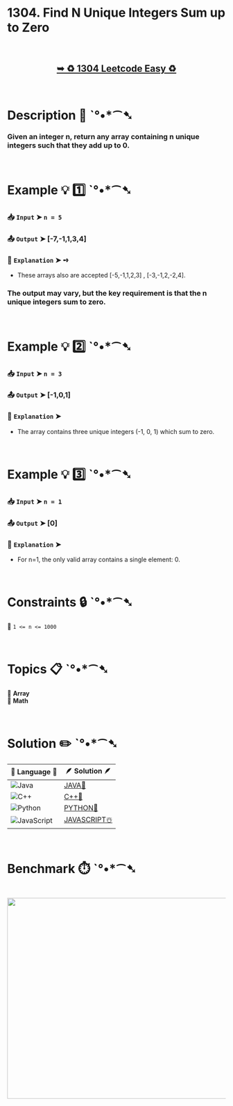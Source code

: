 # 1304. Find N Unique Integers Sum up to Zero

</br>

<h2 align="center"> 

<a href="https://leetcode.com/problems/find-n-unique-integers-sum-up-to-zero/description/?envType=daily-question&envId=2025-09-07"><strong>➥ ♻️ 1304 Leetcode Easy ♻️ </strong></a>
</h2>

</br>

# Description 📜 ˋ°•*⁀➷

### Given an integer n, return any array containing n unique integers such that they add up to 0.

</br>

# Example 💡 1️⃣ ˋ°•*⁀➷

  ### 📥 `Input`  ➤ `n = 5`

  ### 📤 `Output`  ➤ [-7,-1,1,3,4]

  ### 🔦 `Explanation`  ➤ ➺

  - These arrays also are accepted [-5,-1,1,2,3] , [-3,-1,2,-2,4].

  ### The output may vary, but the key requirement is that the n unique integers sum to zero.

</br>

# Example 💡 2️⃣ ˋ°•*⁀➷

  ### 📥 `Input` ➤ `n = 3`

  ### 📤 `Output`  ➤ [-1,0,1]

  ### 🔦 `Explanation` ➤
  
  - The array contains three unique integers (-1, 0, 1) which sum to zero.

</br>

# Example 💡 3️⃣ ˋ°•*⁀➷

  ### 📥 `Input` ➤ `n = 1`

  ### 📤 `Output`  ➤ [0]

  ### 🔦 `Explanation`  ➤
  
  - For n=1, the only valid array contains a single element: 0.

</br>

# Constraints 🔒 ˋ°•*⁀➷

🔹 `1 <= n <= 1000` </br>

</br>

# Topics 📋 ˋ°•*⁀➷

🔸 **Array** </br>
🔸 **Math** </br>

</br>

# Solution ✏️ ˋ°•*⁀➷

| 📒 Language 📒  | 🪶 Solution 🪶 |
| ------------- | ------------- |
|  ![Java](https://img.shields.io/badge/java-%23ED8B00.svg?style=for-the-badge&logo=openjdk&logoColor=white)  | [JAVA🍁](https://github.com/Prakhar-002/LEETCODE/blob/main/%F0%9F%8D%84%20Daily%20Challenge%202025%20%F0%9F%8D%B3/%F0%9F%94%AC%20Examine%20Thoroughly%20%F0%9F%A7%AC/09%20Sep%20%F0%9F%8E%83/07%20-%2009%20-%202025%20---%201304.%20Find%20N%20Unique%20Integers%20Sum%20up%20to%20Zero%20%E2%98%83%EF%B8%8F%20%F0%9F%8D%81%20%F0%9F%8D%B0%20%F0%9F%8E%B2/%F0%9F%8D%81JAVA%20-%201304.%20Find%20N%20Unique%20Integers%20Sum%20up%20to%20Zero.java) |
|  ![C++](https://img.shields.io/badge/c++-%2300599C.svg?style=for-the-badge&logo=c%2B%2B&logoColor=white)  | [C++🎲](https://github.com/Prakhar-002/LEETCODE/blob/main/%F0%9F%8D%84%20Daily%20Challenge%202025%20%F0%9F%8D%B3/%F0%9F%94%AC%20Examine%20Thoroughly%20%F0%9F%A7%AC/09%20Sep%20%F0%9F%8E%83/07%20-%2009%20-%202025%20---%201304.%20Find%20N%20Unique%20Integers%20Sum%20up%20to%20Zero%20%E2%98%83%EF%B8%8F%20%F0%9F%8D%81%20%F0%9F%8D%B0%20%F0%9F%8E%B2/%F0%9F%8E%B2CPP%20-%201304.%20Find%20N%20Unique%20Integers%20Sum%20up%20to%20Zero.cpp)  |
|  ![Python](https://img.shields.io/badge/python-3670A0?style=for-the-badge&logo=python&logoColor=ffdd54)    | [PYTHON🍰](https://github.com/Prakhar-002/LEETCODE/blob/main/%F0%9F%8D%84%20Daily%20Challenge%202025%20%F0%9F%8D%B3/%F0%9F%94%AC%20Examine%20Thoroughly%20%F0%9F%A7%AC/09%20Sep%20%F0%9F%8E%83/07%20-%2009%20-%202025%20---%201304.%20Find%20N%20Unique%20Integers%20Sum%20up%20to%20Zero%20%E2%98%83%EF%B8%8F%20%F0%9F%8D%81%20%F0%9F%8D%B0%20%F0%9F%8E%B2/%F0%9F%8D%B0PYTHON%20-%201304.%20Find%20N%20Unique%20Integers%20Sum%20up%20to%20Zero.py) |
| ![JavaScript](https://img.shields.io/badge/javascript-%23323330.svg?style=for-the-badge&logo=javascript&logoColor=%23F7DF1E)   | [JAVASCRIPT☃️](https://github.com/Prakhar-002/LEETCODE/blob/main/%F0%9F%8D%84%20Daily%20Challenge%202025%20%F0%9F%8D%B3/%F0%9F%94%AC%20Examine%20Thoroughly%20%F0%9F%A7%AC/09%20Sep%20%F0%9F%8E%83/07%20-%2009%20-%202025%20---%201304.%20Find%20N%20Unique%20Integers%20Sum%20up%20to%20Zero%20%E2%98%83%EF%B8%8F%20%F0%9F%8D%81%20%F0%9F%8D%B0%20%F0%9F%8E%B2/%E2%98%83%EF%B8%8FJAVASCRIPT%20-%201304.%20Find%20N%20Unique%20Integers%20Sum%20up%20to%20Zero.js) |

</br>

# Benchmark ⏱️ ˋ°•*⁀➷

<h1  align="center" >

<img src ="https://github.com/user-attachments/assets/cdc568bb-2e3e-4842-a94d-990d483b5fa5" width = "700px" height="462px" />

</h1>
